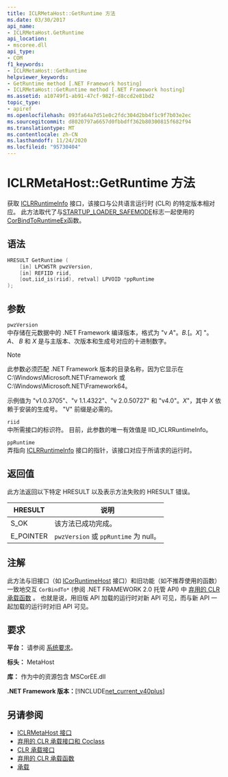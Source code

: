 ```yaml
---
title: ICLRMetaHost::GetRuntime 方法
ms.date: 03/30/2017
api_name:
- ICLRMetaHost.GetRuntime
api_location:
- mscoree.dll
api_type:
- COM
f1_keywords:
- ICLRMetaHost::GetRuntime
helpviewer_keywords:
- GetRuntime method [.NET Framework hosting]
- ICLRMetaHost::GetRuntime method [.NET Framework hosting]
ms.assetid: a10749f1-ab91-47cf-982f-d8ccd2e81bd2
topic_type:
- apiref
ms.openlocfilehash: 093fa64a7d51e0c2fdc304d2bb4f1c9f7b03e2ec
ms.sourcegitcommit: d8020797a6657d0fbbdff362b80300815f682f94
ms.translationtype: MT
ms.contentlocale: zh-CN
ms.lasthandoff: 11/24/2020
ms.locfileid: "95730404"
---
```

# <a name="iclrmetahostgetruntime-method"></a>ICLRMetaHost::GetRuntime 方法

获取 [ICLRRuntimeInfo](iclrruntimeinfo-interface.md) 接口，该接口与公共语言运行时 (CLR) 的特定版本相对应。 此方法取代了与[STARTUP_LOADER_SAFEMODE](startup-flags-enumeration.md)标志一起使用的[CorBindToRuntimeEx](corbindtoruntimeex-function.md)函数。  
  
## <a name="syntax"></a>语法  
  
```cpp  
HRESULT GetRuntime (  
    [in] LPCWSTR pwzVersion,  
    [in] REFIID riid,  
    [out,iid_is(riid), retval] LPVOID *ppRuntime  
);  
```  
  
## <a name="parameters"></a>参数  

 `pwzVersion`  
 中存储在元数据中的 .NET Framework 编译版本，格式为 "v *A*"。*B.*[。*X*] "。 *A*、 *B* 和 *X* 是与主版本、次版本和生成号对应的十进制数字。  
  
> [!NOTE]
> 此参数必须匹配 .NET Framework 版本的目录名称，因为它显示在 C:\Windows\Microsoft.NET\Framework 或 C:\Windows\Microsoft.NET\Framework64。  
  
 示例值为 "v1.0.3705"、"v 1.1.4322"、"v 2.0.50727" 和 "v4.0"。*X*"，其中 *X* 依赖于安装的生成号。 "V" 前缀是必需的。  
  
 `riid`  
 中所需接口的标识符。 目前，此参数的唯一有效值是 IID_ICLRRuntimeInfo。  
  
 `ppRuntime`  
 弄指向 [ICLRRuntimeInfo](iclrruntimeinfo-interface.md) 接口的指针，该接口对应于所请求的运行时。  
  
## <a name="return-value"></a>返回值  

 此方法返回以下特定 HRESULT 以及表示方法失败的 HRESULT 错误。  
  
|HRESULT|说明|  
|-------------|-----------------|  
|S_OK|该方法已成功完成。|  
|E_POINTER|`pwzVersion` 或 `ppRuntime` 为 null。|  
  
## <a name="remarks"></a>注解  

 此方法与旧接口（如 [ICorRuntimeHost](icorruntimehost-interface.md) 接口）和旧功能（如不推荐使用的函数）一致地交互 `CorBindTo*` (参阅 .NET FRAMEWORK 2.0 托管 API) 中 [弃用的 CLR 承载函数](deprecated-clr-hosting-functions.md) 。 也就是说，用旧版 API 加载的运行时对新 API 可见，而与新 API 一起加载的运行时对旧 API 可见。  
  
## <a name="requirements"></a>要求  

 **平台：** 请参阅 [系统要求](../../get-started/system-requirements.md)。  
  
 **标头：** MetaHost  
  
 **库：** 作为中的资源包含 MSCorEE.dll  
  
 **.NET Framework 版本：**[!INCLUDE[net_current_v40plus](../../../../includes/net-current-v40plus-md.md)]  
  
## <a name="see-also"></a>另请参阅

- [ICLRMetaHost 接口](iclrmetahost-interface.md)
- [弃用的 CLR 承载接口和 Coclass](deprecated-clr-hosting-interfaces-and-coclasses.md)
- [CLR 承载接口](clr-hosting-interfaces.md)
- [弃用的 CLR 承载函数](deprecated-clr-hosting-functions.md)
- [承载](index.md)
